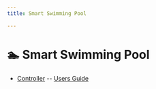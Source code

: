 ```yaml
---
title: Smart Swimming Pool

---
```


# 🏊 Smart Swimming Pool

- [Controller](https://smart-swimmingpool.github.io/pool-controller/)
-- [Users Guide](https://smart-swimmingpool.github.io/pool-controller/users-guide.html)
